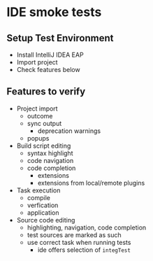 # IDE smoke tests

## Setup Test Environment

- Install IntelliJ IDEA EAP
- Import project
- Check features below

## Features to verify

- Project import
  - outcome
  - sync output
     - deprecation warnings
  - popups
- Build script editing
  - syntax highlight
  - code navigation
  - code completion
    - extensions
    - extensions from local/remote plugins
- Task execution
  - compile
  - verfication
  - application
- Source code editing
  - highlighting, navigation, code completion
  - test sources are marked as such
  - use correct task when running tests
    - ide offers selection of `integTest`
